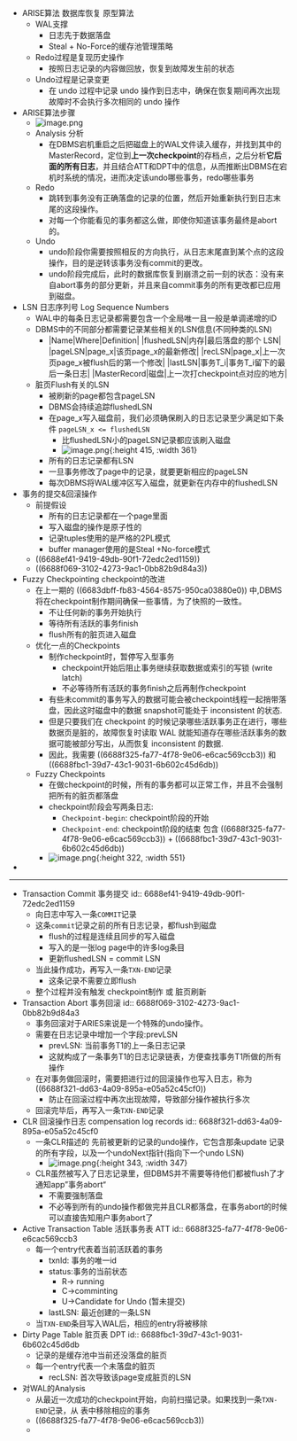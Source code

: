 - ARISE算法 数据库恢复 原型算法
	- WAL支撑
		- 日志先于数据落盘
		- Steal + No-Force的缓存池管理策略
	- Redo过程是复现历史操作
		- 按照日志记录的内容做回放，恢复到故障发生前的状态
	- Undo过程是记录变更
		- 在 undo 过程中记录 undo 操作到日志中，确保在恢复期间再次出现故障时不会执行多次相同的 undo 操作
- ARISE算法步骤
	- ![image.png](../assets/image_1720254898645_0.png)
	- Analysis 分析
		- 在DBMS宕机重启之后把磁盘上的WAL文件读入缓存，并找到其中的MasterRecord，定位到**上一次checkpoint**的存档点，之后分析**它后面的所有日志**，并且结合ATT和DPT中的信息，从而推断出DBMS在宕机时系统的情况，进而决定该undo哪些事务，redo哪些事务
	- Redo
		- 跳转到事务没有正确落盘的记录的位置，然后开始重新执行到日志末尾的这段操作。
		- 对每一个你能看见的事务都这么做，即使你知道该事务最终是abort的。
	- Undo
		- undo阶段你需要按照相反的方向执行，从日志末尾直到某个点的这段操作，目的是逆转该事务没有commit的更改。
		- undo阶段完成后，此时的数据库恢复到崩溃之前一刻的状态：没有来自abort事务的部分更新，并且来自commit事务的所有更改都已应用到磁盘。
- LSN 日志序列号 Log Sequence Numbers
	- WAL中的每条日志记录都需要包含一个全局唯一且一般是单调递增的ID
	- DBMS中的不同部分都需要记录某些相关的LSN信息(不同种类的LSN)
		- |Name|Where|Definition|
		  |flushedLSN|内存|最后落盘的那个 LSN|
		  |pageLSN|page_x|该页page_x的最新修改|
		  |recLSN|page_x|上一次页page_x被flush后的第一个修改|
		  |lastLSN|事务T_i|事务T_i留下的最后一条日志|
		  |MasterRecord|磁盘|上一次打checkpoint点对应的地方|
	- 脏页Flush有关的LSN
		- 被刷新的page都包含pageLSN
		- DBMS会持续追踪flushedLSN
		- 在page_x写入磁盘前，我们必须确保刷入的日志记录至少满足如下条件 `pageLSN_x <= flushedLSN`
			- 比flushedLSN小的pageLSN记录都应该刷入磁盘
			- ![image.png](../assets/image_1720249802168_0.png){:height 415, :width 361}
		- 所有的日志记录都有LSN
		- 一旦事务修改了page中的记录，就要更新相应的pageLSN
		- 每次DBMS将WAL缓冲区写入磁盘，就更新在内存中的flushedLSN
- 事务的提交&回滚操作
	- 前提假设
		- 所有的日志记录都在一个page里面
		- 写入磁盘的操作是原子性的
		- 记录tuples使用的是严格的2PL模式
		- buffer manager使用的是Steal +No-force模式
	- ((6688ef41-9419-49db-90f1-72edc2ed1159))
	- ((6688f069-3102-4273-9ac1-0bb82b9d84a3))
- Fuzzy Checkpointing checkpoint的改进
	- 在上一期的 ((6683dbff-fb83-4564-8575-950ca03880e0)) 中,DBMS将在checkpoint制作期间确保一些事情，为了快照的一致性。
		- 不让任何新的事务开始执行
		- 等待所有活跃的事务finish
		- flush所有的脏页进入磁盘
	- 优化一点的Checkpoints
		- 制作checkpoint时，暂停写入型事务
			- checkpoint开始后阻止事务继续获取数据或索引的写锁 (write latch)
			- 不必等待所有活跃的事务finish之后再制作checkpoint
		- 有些未commit的事务写入的数据可能会被checkpoint线程一起捎带落盘，因此这时磁盘中的数据 snapshot可能处于 inconsistent 的状态.
		- 但是只要我们在 checkpoint 的时候记录哪些活跃事务正在进行，哪些数据页是脏的，故障恢复时读取 WAL 就能知道存在哪些活跃事务的数据可能被部分写出，从而恢复 inconsistent 的数据.
		- 因此，我需要 ((6688f325-fa77-4f78-9e06-e6cac569ccb3)) 和 ((6688fbc1-39d7-43c1-9031-6b602c45d6db))
	- Fuzzy Checkpoints
		- 在做checkpoint的时候，所有的事务都可以正常工作，并且不会强制把所有的脏页都落盘
		- checkpoint阶段会写两条日志:
			- `Checkpoint-begin`: checkpoint阶段的开始
			- `Checkpoint-end`: checkpoint阶段的结束 包含 ((6688f325-fa77-4f78-9e06-e6cac569ccb3)) + ((6688fbc1-39d7-43c1-9031-6b602c45d6db))
		- ![image.png](../assets/image_1720254151599_0.png){:height 322, :width 551}
-
- ---
- Transaction Commit 事务提交
  id:: 6688ef41-9419-49db-90f1-72edc2ed1159
	- 向日志中写入一条`COMMIT`记录
	- 这条`commit`记录之前的所有日志记录，都flush到磁盘
		- flush的过程是连续且同步的写入磁盘
		- 写入的是一张log page中的许多log条目
		- 更新flushedLSN = commit LSN
	- 当此操作成功，再写入一条`TXN-END`记录
		- 这条记录不需要立即flush
	- 整个过程并没有触发 checkpoint制作 或 脏页刷新
- Transaction Abort 事务回滚
  id:: 6688f069-3102-4273-9ac1-0bb82b9d84a3
	- 事务回滚对于ARIES来说是一个特殊的undo操作。
	- 需要在日志记录中增加一个字段:prevLSN
		- prevLSN: 当前事务T1的上一条日志记录
		- 这就构成了一条事务T1的日志记录链表，方便查找事务T1所做的所有操作
	- 在对事务做回滚时，需要把进行过的回滚操作也写入日志，称为 ((6688f321-dd63-4a09-895a-e05a52c45cf0))
		- 防止在回滚过程中再次出现故障，导致部分操作被执行多次
	- 回滚完毕后，再写入一条`TXN-END`记录
- CLR 回滚操作日志 compensation log records
  id:: 6688f321-dd63-4a09-895a-e05a52c45cf0
	- 一条CLR描述的 先前被更新的记录的undo操作，它包含那条update 记录的所有字段，以及一个undoNext指针(指向下一个undo LSN)
		- ![image.png](../assets/image_1720251635268_0.png){:height 343, :width 347}
	- CLR虽然被写入了日志记录里，但DBMS并不需要等待他们都被flush了才通知app”事务abort“
		- 不需要强制落盘
		- 不必等到所有的undo操作都做完并且CLR都落盘，在事务abort的时候可以直接告知用户事务abort了
- Active Transaction Table 活跃事务表 ATT
  id:: 6688f325-fa77-4f78-9e06-e6cac569ccb3
	- 每一个entry代表着当前活跃着的事务
		- txnId: 事务的唯一id
		- status:事务的当前状态
			- R-> running
			- C->comminting
			- U->Candidate for Undo (暂未提交)
		- lastLSN: 最近创建的一条LSN
	- 当`TXN-END`条目写入WAL后，相应的entry将被移除
- Dirty Page Table 脏页表 DPT
  id:: 6688fbc1-39d7-43c1-9031-6b602c45d6db
	- 记录的是缓存池中当前还没落盘的脏页
	- 每一个entry代表一个未落盘的脏页
		- recLSN:  首次导致该page变成脏页的LSN
- 对WAL的Analysis
	- 从最近一次成功的checkpoint开始，向前扫描记录。如果找到一条`TXN-END`记录，从  表中移除相应的事务
	- ((6688f325-fa77-4f78-9e06-e6cac569ccb3))
	-